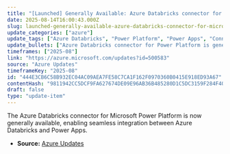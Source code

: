 ```yaml
---
title: "[Launched] Generally Available: Azure Databricks connector for Microsoft Power Platform"
date: 2025-08-14T16:00:43.000Z
slug: launched-generally-available-azure-databricks-connector-for-microsoft-power-platform
update_categories: ["azure"]
update_tags: ["Azure Databricks", "Power Platform", "Power Apps", "Connector", "General Availability"]
update_bullets: ["Azure Databricks connector for Power Platform is generally available.", "Allows easy connection between Azure Databricks and Microsoft Power Apps.", "Supports real-time data access without requiring data copying."]
timeframes: ["2025-08"]
link: "https://azure.microsoft.com/updates?id=500583"
source: "Azure Updates"
timeframeKey: "2025-08"
id: "444E3CB6C58B932EC04AC09AEA7FE58C7CA1F162F0970360B0415E918ED93A67"
contentHash: "9811942CC5DCF9FA627674DE09E96AB36B485280D1C5DC3159F284F40B6ED691"
draft: false
type: "update-item"
---
```


The Azure Databricks connector for Microsoft Power Platform is now generally available, enabling seamless integration between Azure Databricks and Power Apps.

- **Source:** [Azure Updates](https://azure.microsoft.com/updates?id=500583)
